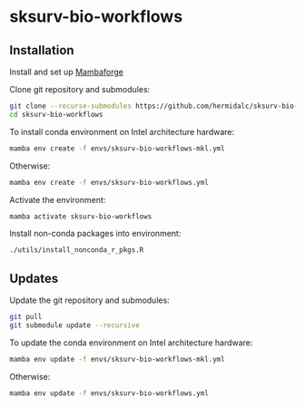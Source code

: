 # sksurv-bio-workflows

## Installation

Install and set up [Mambaforge](https://github.com/conda-forge/miniforge#mambaforge)

Clone git repository and submodules:

```bash
git clone --recurse-submodules https://github.com/hermidalc/sksurv-bio-workflows.git
cd sksurv-bio-workflows
```

To install conda environment on Intel architecture hardware:

```bash
mamba env create -f envs/sksurv-bio-workflows-mkl.yml
```

Otherwise:

```bash
mamba env create -f envs/sksurv-bio-workflows.yml
```

Activate the environment:

```bash
mamba activate sksurv-bio-workflows
```

Install non-conda packages into environment:

```bash
./utils/install_nonconda_r_pkgs.R
```

## Updates

Update the git repository and submodules:

```bash
git pull
git submodule update --recursive
```

To update the conda environment on Intel architecture hardware:

```bash
mamba env update -f envs/sksurv-bio-workflows-mkl.yml
```

Otherwise:

```bash
mamba env update -f envs/sksurv-bio-workflows.yml
```
